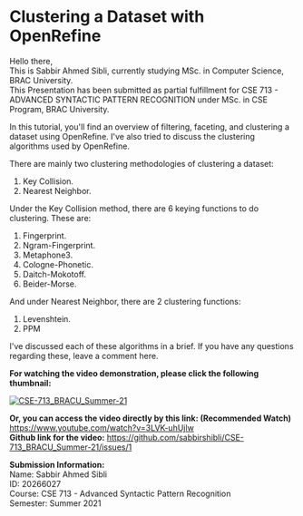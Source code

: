 # Clustering a Dataset with OpenRefine
Hello there,  
This is Sabbir Ahmed Sibli, currently studying MSc. in Computer Science, BRAC University.  
This Presentation has been submitted as partial fulfillment for CSE 713 - ADVANCED SYNTACTIC PATTERN RECOGNITION under MSc. in CSE Program, BRAC University.  

In this tutorial, you'll find an overview of filtering, faceting, and clustering a dataset using OpenRefine. I've also tried to discuss the clustering algorithms used by OpenRefine.  

There are mainly two clustering methodologies of clustering a dataset:  

1. Key Collision.  
2. Nearest Neighbor.  

Under the Key Collision method, there are 6 keying functions to do clustering. These are:  
1. Fingerprint.  
2. Ngram-Fingerprint.  
3. Metaphone3.  
4. Cologne-Phonetic.  
5. Daitch-Mokotoff.  
6. Beider-Morse.  

And under Nearest Neighbor, there are 2 clustering functions:  
1. Levenshtein.  
2. PPM  

I've discussed each of these algorithms in a brief. If you have any questions regarding these, leave a comment here.  


**For watching the video demonstration, please click the following thumbnail:**  

[![CSE-713_BRACU_Summer-21](https://img.youtube.com/vi/3LVK-uhUjlw/0.jpg)](https://www.youtube.com/watch?v=3LVK-uhUjlw)

**Or, you can access the video directly by this link: (Recommended Watch)** https://www.youtube.com/watch?v=3LVK-uhUjlw  
**Github link for the video:** https://github.com/sabbirshibli/CSE-713_BRACU_Summer-21/issues/1  

**Submission Information:**  
Name: Sabbir Ahmed Sibli  
ID: 20266027  
Course: CSE 713 - Advanced Syntactic Pattern Recognition  
Semester: Summer 2021  
